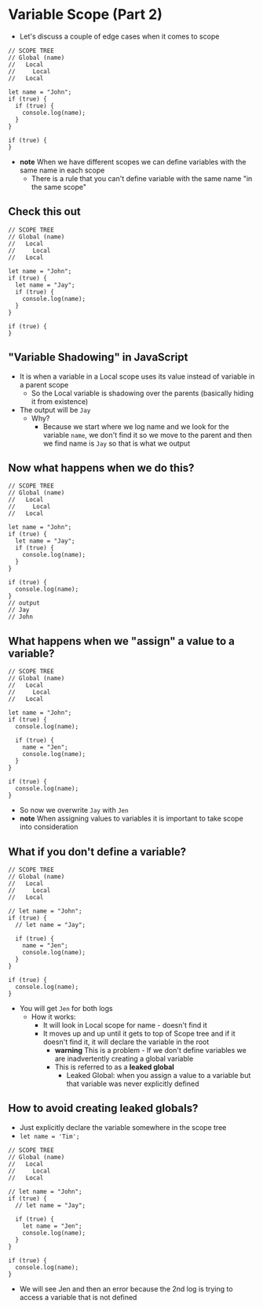 # Variable Scope (Part 2)
* Let's discuss a couple of edge cases when it comes to scope

```
// SCOPE TREE
// Global (name)
//   Local
//     Local
//   Local

let name = "John";
if (true) {
  if (true) {
    console.log(name);
  }
}

if (true) {
}

```

* **note** When we have different scopes we can define variables with the same name in each scope
    - There is a rule that you can't define variable with the same name "in the same scope"

## Check this out
```
// SCOPE TREE
// Global (name)
//   Local
//     Local
//   Local

let name = "John";
if (true) {
  let name = "Jay";
  if (true) {
    console.log(name);
  }
}

if (true) {
}

```

## "Variable Shadowing" in JavaScript
* It is when a variable in a Local scope uses its value instead of variable in a parent scope
    - So the Local variable is shadowing over the parents (basically hiding it from existence)
* The output will be `Jay`
    - Why?
        + Because we start where we log name and we look for the variable `name`, we don't find it so we move to the parent and then we find name is `Jay` so that is what we output

## Now what happens when we do this?
```
// SCOPE TREE
// Global (name)
//   Local
//     Local
//   Local

let name = "John";
if (true) {
  let name = "Jay";
  if (true) {
    console.log(name);
  }
}

if (true) {
  console.log(name);
}
// output
// Jay
// John
```

## What happens when we "assign" a value to a variable?
```
// SCOPE TREE
// Global (name)
//   Local
//     Local
//   Local

let name = "John";
if (true) {
  console.log(name);

  if (true) {
    name = "Jen";
    console.log(name);
  }
}

if (true) {
  console.log(name);
}

```

* So now we overwrite `Jay` with `Jen`
* **note** When assigning values to variables it is important to take scope into consideration

## What if you don't define a variable?
```
// SCOPE TREE
// Global (name)
//   Local
//     Local
//   Local

// let name = "John";
if (true) {
  // let name = "Jay";

  if (true) {
    name = "Jen";
    console.log(name);
  }
}

if (true) {
  console.log(name);
}
```

* You will get `Jen` for both logs
    - How it works:
        + It will look in Local scope for name - doesn't find it
        + It moves up and up until it gets to top of Scope tree and if it doesn't find it, it will declare the variable in the root
            * **warning** This is a problem - If we don't define variables we are inadvertently creating a global variable
            * This is referred to as a **leaked global**
                - Leaked Global: when you assign a value to a variable but that variable was never explicitly defined

## How to avoid creating leaked globals?
* Just explicitly declare the variable somewhere in the scope tree
* `let name = 'Tim';`

```
// SCOPE TREE
// Global (name)
//   Local
//     Local
//   Local

// let name = "John";
if (true) {
  // let name = "Jay";

  if (true) {
    let name = "Jen";
    console.log(name);
  }
}

if (true) {
  console.log(name);
}

```

* We will see Jen and then an error because the 2nd log is trying to access a variable that is not defined
